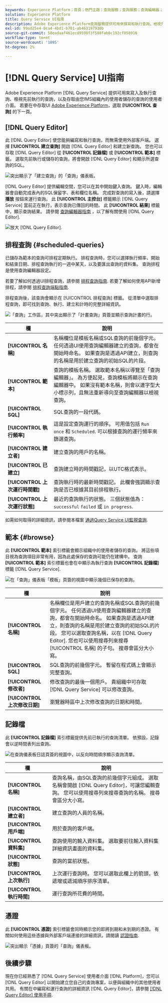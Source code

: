 ```yaml
---
keywords: Experience Platform；首頁；熱門主題；查詢服務；查詢服務；查詢編輯器；查詢編輯器；查詢編輯器；
solution: Experience Platform
title: Query Service UI指南
description: Adobe Experience Platform查詢服務提供可用來撰寫和執行查詢、檢視先前執行的查詢，以及存取由您IMS組織內的使用者儲存的查詢的使用者介面。
exl-id: 99ad25e4-0ca4-4bd1-b701-ab463197930b
source-git-commit: 58eadaaf461ecd9598f3f508fab0c192cf058916
workflow-type: tm+mt
source-wordcount: '1095'
ht-degree: 2%

---
```


# [!DNL Query Service] UI指南

Adobe Experience Platform [!DNL Query Service] 提供可用來寫入及執行查詢、檢視先前執行的查詢，以及存取由您IMS組織內的使用者儲存的查詢的使用者介面。 若要在中存取UI [Adobe Experience Platform](https://platform.adobe.com)，選取 **[!UICONTROL 查詢]** 的下一頁。

## [!DNL Query Editor]

此 [!DNL Query Editor] 使您能夠編寫和執行查詢，而無需使用外部客戶端。 選擇 **[!UICONTROL 建立查詢]** 開啟 [!DNL Query Editor] 和建立新查詢。 您也可以存取 [!DNL Query Editor] 從 **[!UICONTROL 記錄檔]** 或 **[!UICONTROL 範本]** 標籤。 選取先前執行或儲存的查詢，將會開啟 [!DNL Query Editor] 和顯示所選查詢的SQL。

![突出顯示了「建立查詢」的「查詢」儀表板。](../images/ui/overview/overview.png)

[!DNL Query Editor] 提供編輯空間，您可以在其中開始鍵入查詢。 鍵入時，編輯器會自動完成表內的SQL保留字、表和欄位名稱。 完成對查詢的寫入後，請選擇 **播放** 按鈕來運行查詢。 此 **[!UICONTROL 主控台]** 標籤顯示 [!DNL Query Service] 當前正在執行，表示查詢已傳回的時間。 此 **[!UICONTROL 結果]** 標籤中，顯示查詢結果。 請參閱 [查詢編輯器指南](./user-guide.md) ，以了解有關使用 [!DNL Query Editor].

![放大 [!DNL Query Editor].](../images/ui/overview/query-editor.png)

## 排程查詢 {#scheduled-queries}

已儲存為範本的查詢可排程定期執行。 排程查詢時，您可以選擇執行頻率、開始和結束日期、排程查詢執行的一週中某天，以及要匯出查詢的資料集。 查詢排程是使用查詢編輯器設定。

若要了解如何透過UI排程查詢，請參閱 [排程查詢指南](./user-guide.md#scheduled-queries). 若要了解如何使用API新增排程，請參閱 [排程查詢端點指南](../api/scheduled-queries.md).

排程查詢後，該查詢會顯示在 [!UICONTROL 排程查詢] 標籤。 從清單中選取排程查詢，即可找到查詢、執行、建立和計時的完整詳細資訊。

![「查詢」工作區，其中突出顯示了「計畫查詢」頁簽並顯示查詢計畫的行。](../images/ui/overview/scheduled-queries.png)

| 欄 | 說明 |
| --- | --- |
| **[!UICONTROL 名稱]** | 名稱欄位是模板名稱或SQL查詢的前幾個字元。 任何透過UI使用查詢編輯器建立的查詢，都會在開始時命名。 如果查詢是透過API建立，則查詢的名稱是用於建立查詢的初始SQL的片段。 |
| **[!UICONTROL 範本]** | 查詢的模板名稱。 選取範本名稱以導覽至「查詢編輯器」。 為方便起見，查詢模板將顯示在查詢編輯器中。 如果沒有範本名稱，則會以連字型大小標示列，且無法重新導向至查詢編輯器以檢視查詢。 |
| **[!UICONTROL SQL]** | SQL查詢的一段代碼。 |
| **[!UICONTROL 執行頻率]** | 這是設定查詢運行的順序。 可用值包括 `Run once` 和 `Scheduled`. 可以根據查詢的運行頻率來篩選查詢。 |
| **[!UICONTROL 建立者]** | 建立查詢的用戶的名稱。 |
| **[!UICONTROL 已建立]** | 查詢建立時的時間戳記，以UTC格式表示。 |
| **[!UICONTROL 上次運行時間戳]** | 查詢執行時的最新時間戳記。 此欄會強調顯示查詢是否已根據其目前排程執行。 |
| **[!UICONTROL 上次運行狀態]** | 最近的查詢執行的狀態。 三個狀態值為： `successful` `failed` 或 `in progress`. |

如需如何取得的詳細資訊，請參閱本檔案 [通過Query Service UI監視查詢](../monitor-queries.md).

## 範本 {#browse}

此 **[!UICONTROL 範本]** 索引標籤會顯示組織中的使用者儲存的查詢。 將這些項目視為查詢項目非常有用，因為此處保存的查詢可能仍在建構中。 查詢 **[!UICONTROL 範本]** 索引標籤也會在中顯示為執行查詢 **[!UICONTROL 記錄檔]** 標籤 [!DNL Query Service].

![在「查詢」儀表板「模板」頁簽的視圖中顯示幾個已保存的查詢。](../images/ui/overview/templates.png)

| 欄 | 說明 |
| --- | --- |
| **[!UICONTROL 名稱]** | 名稱欄位是用戶建立的查詢名稱或SQL查詢的前幾個字元。 任何透過UI使用查詢編輯器建立的查詢，都會在開始時命名。 如果查詢是透過API建立，則查詢的名稱是用於建立查詢的初始SQL的片段。 您可以選取查詢名稱，以在 [!DNL Query Editor]. 您也可以使用搜尋列來搜尋 [!UICONTROL 名稱] 的子句。 搜尋會區分大小寫。 |
| **[!UICONTROL SQL]** | SQL查詢的前幾個字元。 暫留在程式碼上會顯示完整查詢。 |
| **[!UICONTROL 修改者]** | 修改查詢的最後一個用戶。 貴組織中可存取 [!DNL Query Service] 可以修改查詢。 |
| **[!UICONTROL 上次修改日期]** | 瀏覽器時區中上次修改查詢的日期和時間。 |

## 記錄檔

此 **[!UICONTROL 記錄檔]** 索引標籤提供先前已執行的查詢清單。 依預設，記錄會以逆時間表列出查詢。

![在查詢儀表板日誌頁簽的視圖中，以反向時間順序顯示查詢清單。](../images/ui/overview/log.png)

| 欄 | 說明 |
| --- | --- |
| **[!UICONTROL 名稱]** | 查詢名稱，由SQL查詢的前幾個字元組成。 選取名稱會開啟 [!DNL Query Editor]，可讓您編輯查詢。 您可以使用搜尋列來搜尋查詢的名稱。 搜尋會區分大小寫。 |
| **[!UICONTROL 建立者]** | 建立查詢的人員的名稱。 |
| **[!UICONTROL 用戶端]** | 用於查詢的客戶端。 |
| **[!UICONTROL 資料集]** | 查詢使用的輸入資料集。 選取要前往輸入資料集詳細資訊畫面的資料集。 |
| **[!UICONTROL 狀態]** | 查詢的當前狀態。 |
| **[!UICONTROL 上次執行]** | 上次運行查詢時。 您可以選取此欄上的箭頭，依遞增或遞減順序排序清單。 |
| **[!UICONTROL 執行時間]** | 運行查詢所花費的時間。 |

## 憑證

此 **[!UICONTROL 憑證]** 索引標籤會同時顯示您的即將到期和未到期的憑證。 有關如何使用這些憑據與外部客戶端連接的詳細資訊，請閱讀 [認證指南](../clients/overview.md).

![突出顯示「憑據」頁簽的「查詢」儀表板。](../images/ui/overview/credentials.png)

## 後續步驟

現在你已經熟悉了 [!DNL Query Service] 使用者介面 [!DNL Platform]，您可以 [!DNL Query Editor] 以開始建立您自己的查詢專案，以便與組織中的其他使用者共用。 有關在中編寫和運行查詢的詳細資訊 [!DNL Query Editor]，請參閱 [[!DNL Query Editor] 使用手冊](./user-guide.md).
